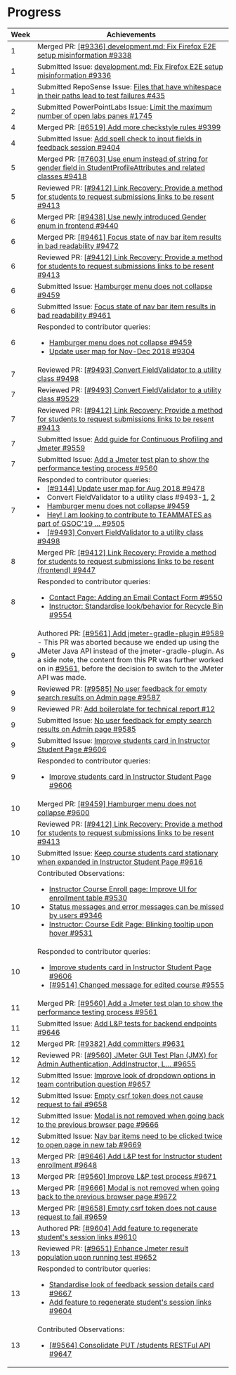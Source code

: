 # Progress

Week | Achievements
---- | ------------
1 | Merged PR: [[#9336] development.md: Fix Firefox E2E setup misinformation #9338](https://github.com/TEAMMATES/teammates/pull/9338)
1 | Submitted Issue: [development.md: Fix Firefox E2E setup misinformation #9336](https://github.com/TEAMMATES/teammates/issues/9336)
1 | Submitted RepoSense Issue: [Files that have whitespace in their paths lead to test failures #435](https://github.com/reposense/RepoSense/issues/435)
2 | Submitted PowerPointLabs Issue: [Limit the maximum number of open labs panes #1745](https://github.com/PowerPointLabs/PowerPointLabs/issues/1745)
4 | Merged PR: [[#6519] Add more checkstyle rules #9399](https://github.com/TEAMMATES/teammates/pull/9399)
4 | Submitted Issue: [Add spell check to input fields in feedback session #9404](https://github.com/TEAMMATES/teammates/issues/9404)
5 | Merged PR: [[#7603] Use enum instead of string for gender field in StudentProfileAttributes and related classes #9418](https://github.com/TEAMMATES/teammates/pull/9418)
5 | Reviewed PR: [[#9412] Link Recovery: Provide a method for students to request submissions links to be resent #9413](https://github.com/TEAMMATES/teammates/pull/9413#discussion_r257462444)
6 | Merged PR: [[#9438] Use newly introduced Gender enum in frontend #9440](https://github.com/TEAMMATES/teammates/pull/9440)
6 | Merged PR: [[#9461] Focus state of nav bar item results in bad readability #9472](https://github.com/TEAMMATES/teammates/pull/9472)
6 | Reviewed PR: [[#9412] Link Recovery: Provide a method for students to request submissions links to be resent #9413](https://github.com/TEAMMATES/teammates/pull/9413#pullrequestreview-206412925)
6 | Submitted Issue: [Hamburger menu does not collapse #9459](https://github.com/TEAMMATES/teammates/issues/9459)
6 | Submitted Issue: [Focus state of nav bar item results in bad readability #9461](https://github.com/TEAMMATES/teammates/issues/9461)
6 | Responded to contributor queries: <ul><li>[Hamburger menu does not collapse #9459](https://github.com/TEAMMATES/teammates/issues/9459#issuecomment-466266743)</li><li>[Update user map for Nov-Dec 2018 #9304](https://github.com/TEAMMATES/teammates/issues/9304#issuecomment-466442326)</li></ul>
7 | Reviewed PR: [[#9493] Convert FieldValidator to a utility class #9498](https://github.com/TEAMMATES/teammates/pull/9498#pullrequestreview-207324779)
7 | Reviewed PR: [[#9493] Convert FieldValidator to a utility class #9529](https://github.com/TEAMMATES/teammates/pull/9529#pullrequestreview-209859332)
7 | Reviewed PR: [[#9412] Link Recovery: Provide a method for students to request submissions links to be resent #9413](https://github.com/TEAMMATES/teammates/pull/9413#pullrequestreview-211908056)
7 | Submitted Issue: [Add guide for Continuous Profiling and Jmeter #9559](https://github.com/TEAMMATES/teammates/issues/9559)
7 | Submitted Issue: [Add a Jmeter test plan to show the performance testing process #9560](https://github.com/TEAMMATES/teammates/issues/9560)
7 | Responded to contributor queries: <ui><li>[[#9144] Update user map for Aug 2018 #9478](https://github.com/TEAMMATES/teammates/pull/9478#issuecomment-466815131)</li><li> Convert FieldValidator to a utility class #9493-[1](https://github.com/TEAMMATES/teammates/issues/9493#issuecomment-466942694), [2](https://github.com/TEAMMATES/teammates/issues/9493#issuecomment-466946320)</li><li> [Hamburger menu does not collapse #9459](https://github.com/TEAMMATES/teammates/issues/9459#issuecomment-467049535)</li><li> [Hey! I am looking to contribute to TEAMMATES as part of GSOC'19 ... #9505](https://github.com/TEAMMATES/teammates/issues/9505#issuecomment-467122529)</li><li> [[#9493] Convert FieldValidator to a utility class #9498](https://github.com/TEAMMATES/teammates/pull/9498#issuecomment-467721603)</li></ul>
8 | Merged PR: [[#9412] Link Recovery: Provide a method for students to request submissions links to be resent (frontend) #9447](https://github.com/TEAMMATES/teammates/pull/9447)
8 | Responded to contributor queries: <ul><li> [Contact Page: Adding an Email Contact Form #9550](https://github.com/TEAMMATES/teammates/issues/9550#issuecomment-470343835)</li><li> [Instructor: Standardise look/behavior for Recycle Bin #9554](https://github.com/TEAMMATES/teammates/issues/9554#issuecomment-471396177)</li></ul>
9 | Authored PR: [[#9561] Add jmeter-gradle-plugin #9589](https://github.com/TEAMMATES/teammates/pull/9589) - This PR was aborted because we ended up using the JMeter Java API instead of the jmeter-gradle-plugin. As a side note, the content from this PR was further worked on in [#9561](https://github.com/TEAMMATES/teammates/pull/9561/commits/e890f73b1fbcaea0440849a2e2a89f01b810fe1a), before the decision to switch to the JMeter API was made.
9 | Reviewed PR: [[#9585] No user feedback for empty search results on Admin page #9587](https://github.com/TEAMMATES/teammates/pull/9587#pullrequestreview-216471742)
9 | Reviewed PR: [Add boilerplate for technical report #12](https://github.com/TEAMMATES/teammates-ops/pull/12#pullrequestreview-218048264)
9 | Submitted Issue: [No user feedback for empty search results on Admin page #9585](https://github.com/TEAMMATES/teammates/issues/9585)
9 | Submitted Issue: [Improve students card in Instructor Student Page #9606](https://github.com/TEAMMATES/teammates/issues/9606)
9 | Responded to contributor queries: <ul><li>[Improve students card in Instructor Student Page #9606](https://github.com/TEAMMATES/teammates/issues/9606#issuecomment-475994292)</li></ul>
10 | Merged PR: [[#9459] Hamburger menu does not collapse #9600](https://github.com/TEAMMATES/teammates/pull/9600)
10 | Reviewed PR: [[#9412] Link Recovery: Provide a method for students to request submissions links to be resent #9413](https://github.com/TEAMMATES/teammates/pull/9413#pullrequestreview-218095298)
10 | Submitted Issue: [Keep course students card stationary when expanded in Instructor Student Page #9616](https://github.com/TEAMMATES/teammates/issues/9616)
10 | Contributed Observations: <ul><li>[Instructor Course Enroll page: Improve UI for enrollment table #9530](https://github.com/TEAMMATES/teammates/issues/9530#issuecomment-475937770)</li><li> [Status messages and error messages can be missed by users #9346](https://github.com/TEAMMATES/teammates/issues/9346#issuecomment-476247893)</li><li> [Instructor: Course Edit Page: Blinking tooltip upon hover #9531](https://github.com/TEAMMATES/teammates/issues/9531)</li></ul>
10 | Responded to contributor queries: <ul><li>[Improve students card in Instructor Student Page #9606](https://github.com/TEAMMATES/teammates/issues/9606#issuecomment-477886710)</li><li>[[#9514] Changed message for edited course #9555](https://github.com/TEAMMATES/teammates/pull/9555#issuecomment-476001317)</li></ul>
11 | Merged PR: [[#9560] Add a Jmeter test plan to show the performance testing process #9561](https://github.com/TEAMMATES/teammates/pull/9561)
11 | Submitted Issue: [Add L&P tests for backend endpoints #9646](https://github.com/TEAMMATES/teammates/issues/9646)
12 | Merged PR: [[#9382] Add committers #9631](https://github.com/TEAMMATES/teammates/pull/9631)
12 | Reviewed PR: [[#9560] JMeter GUI Test Plan (JMX) for Admin Authentication, AddInstructor, L… #9655](https://github.com/TEAMMATES/teammates/pull/9655#issuecomment-480713789)
12 | Submitted Issue: [Improve look of dropdown options in team contribution question #9657](https://github.com/TEAMMATES/teammates/issues/9657)
12 | Submitted Issue: [Empty csrf token does not cause request to fail #9658](https://github.com/TEAMMATES/teammates/issues/9658)
12 | Submitted Issue: [Modal is not removed when going back to the previous browser page #9666](https://github.com/TEAMMATES/teammates/issues/9666)
12 | Submitted Issue: [Nav bar items need to be clicked twice to open page in new tab #9669](https://github.com/TEAMMATES/teammates/issues/9669)
13 | Merged PR: [[#9646] Add L&P test for Instructor student enrollment #9648](https://github.com/TEAMMATES/teammates/pull/9648)
13 | Merged PR: [[#9560] Improve L&P test process #9671](https://github.com/TEAMMATES/teammates/pull/9671)
13 | Merged PR: [[#9666] Modal is not removed when going back to the previous browser page #9672](https://github.com/TEAMMATES/teammates/pull/9672)
13 | Merged PR: [[#9658] Empty csrf token does not cause request to fail #9659](https://github.com/TEAMMATES/teammates/pull/9659)
13 | Authored PR: [[#9604] Add feature to regenerate student's session links #9610](https://github.com/TEAMMATES/teammates/pull/9610)
13 | Reviewed PR: [[#9651] Enhance Jmeter result population upon running test #9652](https://github.com/TEAMMATES/teammates/pull/9652#pullrequestreview-228873531)
13 | Responded to contributor queries: <ul><li>[Standardise look of feedback session details card #9667](https://github.com/TEAMMATES/teammates/issues/9667#issuecomment-483513677)</li><li> [Add feature to regenerate student's session links #9604](https://github.com/TEAMMATES/teammates/issues/9604#issuecomment-485056561)</li></ul>
13 | Contributed Observations: <ul><li>[[#9564] Consolidate PUT /students RESTFul API #9647](https://github.com/TEAMMATES/teammates/pull/9647#issuecomment-485238385)</li></ul>
